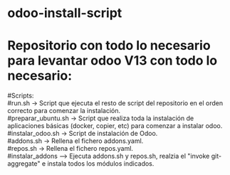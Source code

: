 # odoo-install-script  
# Repositorio con todo lo necesario para levantar odoo V13 con todo lo necesario:  
#Scripts:  
#run.sh -> Script que ejecuta el resto de script del repositorio en el orden correcto para comenzar la instalación.  
#preparar_ubuntu.sh -> Script que realiza toda la instalación de aplicaciones básicas (docker, copier, etc) para comenzar a instalar odoo.  
#instalar_odoo.sh -> Script de instalación de Odoo.  
#addons.sh -> Rellena el fichero addons.yaml.  
#repos.sh -> Rellena el fichero repos.yaml.  
#instalar_addons --> Ejecuta addons.sh y repos.sh, realzia el "invoke git-aggregate" e instala todos los módulos indicados. 

